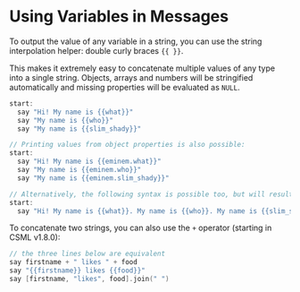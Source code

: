 # Using Variables in Messages

To output the value of any variable in a string, you can use the string interpolation helper: double curly braces `{{ }}`.

This makes it extremely easy to concatenate multiple values of any type into a single string. Objects, arrays and numbers will be stringified automatically and missing properties will be evaluated as `NULL`.

```cpp
start:
  say "Hi! My name is {{what}}"
  say "My name is {{who}}"
  say "My name is {{slim_shady}}"

// Printing values from object properties is also possible:
start:
  say "Hi! My name is {{eminem.what}}"
  say "My name is {{eminem.who}}"
  say "My name is {{eminem.slim_shady}}"

// Alternatively, the following syntax is possible too, but will result in only one text bubble:
start:
  say "Hi! My name is {{what}}. My name is {{who}}. My name is {{slim_shady}}"
```

To concatenate two strings, you can also use the `+` operator (starting in CSML v1.8.0):

```cpp
// the three lines below are equivalent
say firstname + " likes " + food
say "{{firstname}} likes {{food}}"
say [firstname, "likes", food].join(" ")
```
